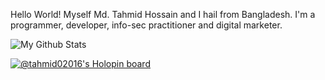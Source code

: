 Hello World! Myself Md. Tahmid Hossain and I hail from Bangladesh. I'm a programmer, developer, info-sec practitioner and digital marketer.

![My Github Stats](https://github-readme-stats.vercel.app/api?username=tahmid02016&show_icons=true&theme=radical)

[![@tahmid02016's Holopin board](https://holopin.io/api/user/board?user=tahmid02016)](https://holopin.io/@tahmid02016)
